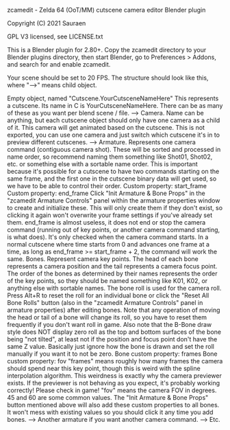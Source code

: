 zcamedit - Zelda 64 (OoT/MM) cutscene camera editor Blender plugin

Copyright (C) 2021 Sauraen

GPL V3 licensed, see LICENSE.txt

This is a Blender plugin for 2.80+. Copy the zcamedit directory to your Blender plugins directory, then start Blender, go to Preferences > Addons, and search for and enable zcamedit.

Your scene should be set to 20 FPS. The structure should look like this,
where "-->" means child object.

Empty object, named "Cutscene.YourCutsceneNameHere"
        This represents a cutscene. Its name in C is YourCutsceneNameHere.
        There can be as many of these as you want per blend scene / file.
--> Camera. 
        Name can be anything, but each cutscene object should only have one
        camera as a child of it. This camera will get animated based on the
        cutscene. This is not exported, you can use one camera and just switch
        which cutscene it's in to preview different cutscenes.
--> Armature. Represents one camera command (contiguous camera shot).
        These will be sorted and processed in name order, so recommend naming
        them something like Shot01, Shot02, etc. or something else with a
        sortable name order. This is important because it's possible for a
        cutscene to have two commands starting on the same frame, and the
        first one in the cutscene binary data will get used, so we have to be
        able to control their order.
    Custom property: start_frame
    Custom property: end_frame
        Click "Init Armature & Bone Props" in the "zcamedit Armature Controls"
        panel within the armature properties window to create and initialize
        these. This will only create them if they don't exist, so clicking it
        again won't overwrite your frame settings if you've already set them.
        end_frame is almost useless, it does not end or stop the camera command
        (running out of key points, or another camera command starting, is what
        does). It's only checked when the camera command starts. In a normal
        cutscene where time starts from 0 and advances one frame at a time, as 
        long as end_frame >= start_frame + 2, the command will work the same.
    Bones. Represent camera key points.
        The head of each bone represents a camera position and the tail
        represents a camera focus point. The order of the bones as determined
        by their names represents the order of the key points, so they should
        be named something like K01, K02, or anything else with sortable names.
        The bone roll is used for the camera roll. Press Alt+R to reset the roll
        for an individual bone or click the "Reset All Bone Rolls" button (also
        in the "zcamedit Armature Controls" panel in armature properties) after
        editing bones. Note that any operation of moving the head or tail of a
        bone will change its roll, so you have to reset them frequently if you
        don't want roll in game. Also note that the B-Bone draw style does NOT
        display zero roll as the top and bottom surfaces of the bone being "not
        tilted", at least not if the position and focus point don't have the
        same Z value. Basically just ignore how the bone is drawn and set the
        roll manually if you want it to not be zero.
        Bone custom property: frames
        Bone custom property: fov
        "frames" means roughly how many frames the camera should spend near
        this key point, though this is weird with the spline interpolation
        algorithm. This weirdness is exactly why the camera previewer exists.
        If the previewer is not behaving as you expect, it's probably working
        correctly! Please check in game!
        "fov" means the camera FOV in degrees. 45 and 60 are some common values.
        The "Init Armature & Bone Props" button mentioned above will also add
        these custom properties to all bones. It won't mess with existing values
        so you should click it any time you add bones.
--> Another armature if you want another camera command.
--> Etc.
